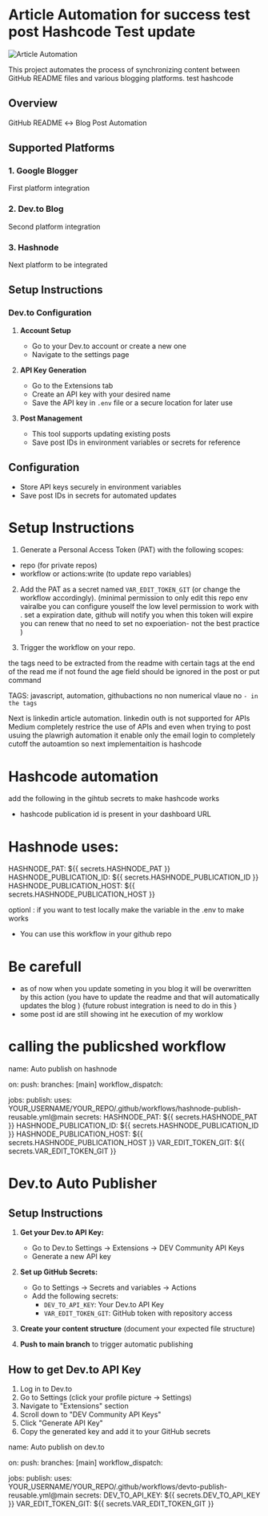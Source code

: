 # Article Automation for success test post  Hashcode Test update 

![Article Automation](image.png)

This project automates the process of synchronizing content between GitHub README files and various blogging platforms. test hashcode 

## Overview

GitHub README ↔ Blog Post Automation

## Supported Platforms

### 1. Google Blogger
First platform integration

### 2. Dev.to Blog
Second platform integration  

### 3. Hashnode
Next platform to be integrated

## Setup Instructions

### Dev.to Configuration

1. **Account Setup**
   - Go to your Dev.to account or create a new one
   - Navigate to the settings page

2. **API Key Generation**
   - Go to the Extensions tab
   - Create an API key with your desired name
   - Save the API key in `.env` file or a secure location for later use

3. **Post Management**
   - This tool supports updating existing posts
   - Save post IDs in environment variables or secrets for reference

## Configuration

- Store API keys securely in environment variables
- Save post IDs in secrets for automated updates

# Setup Instructions

1. Generate a Personal Access Token (PAT) with the following scopes:
  - repo (for private repos)
  - workflow or actions:write (to update repo variables)
2. Add the PAT as a secret named `VAR_EDIT_TOKEN_GIT` (or change the workflow accordingly). (minimal permission to only edit this repo env vairalbe you can configure youself the low level permission to work with . set a expiration date, github will notify you when this token will expire you can renew that no need to set no expoeriation- not the best practice )

3. Trigger the workflow on your repo.

the tags need to be extracted from the readme with certain tags at the end of the read me if not found the age field should be ignored in the post or put command 

TAGS: javascript, automation, githubactions 
    no non numerical vlaue no ` - in the tags `


Next is linkedin article automation. linkedin outh is not supported for APIs
Medium completely restrice the use of APIs and even when trying to post usuing the plawrigh automation it enable only the email login to completely cutoff the autoamtion so next implementaition is hashcode 


# Hashcode automation 
add the following in the gihtub secrets to make hashcode works 
- hashcode publication id is present in your dashboard URL


# Hashnode uses:
HASHNODE_PAT: ${{ secrets.HASHNODE_PAT }}
HASHNODE_PUBLICATION_ID: ${{ secrets.HASHNODE_PUBLICATION_ID }}
HASHNODE_PUBLICATION_HOST: ${{ secrets.HASHNODE_PUBLICATION_HOST }}

optionl : if you want to test locally make the variable in the .env to make works 
- You can use this workflow in your github repo 

# Be carefull 
- as of now when you update someting in you blog it will be overwritten by this action (you have to update the readme and that will automatically updates the blog ) {future robust integration is need to do in this }
- some post id are still showing int he execution of my worklow 


# calling the publicshed workflow
name: Auto publish on hashnode

on:
  push:
    branches: [main]
  workflow_dispatch:

jobs:
  publish:
    uses: YOUR_USERNAME/YOUR_REPO/.github/workflows/hashnode-publish-reusable.yml@main
    secrets:
      HASHNODE_PAT: ${{ secrets.HASHNODE_PAT }}
      HASHNODE_PUBLICATION_ID: ${{ secrets.HASHNODE_PUBLICATION_ID }}
      HASHNODE_PUBLICATION_HOST: ${{ secrets.HASHNODE_PUBLICATION_HOST }}
      VAR_EDIT_TOKEN_GIT: ${{ secrets.VAR_EDIT_TOKEN_GIT }}

# Dev.to Auto Publisher

## Setup Instructions

1. **Get your Dev.to API Key:**
   - Go to Dev.to Settings → Extensions → DEV Community API Keys
   - Generate a new API key

2. **Set up GitHub Secrets:**
   - Go to Settings → Secrets and variables → Actions
   - Add the following secrets:
     - `DEV_TO_API_KEY`: Your Dev.to API Key
     - `VAR_EDIT_TOKEN_GIT`: GitHub token with repository access

3. **Create your content structure** (document your expected file structure)

4. **Push to main branch** to trigger automatic publishing

## How to get Dev.to API Key

1. Log in to Dev.to
2. Go to Settings (click your profile picture → Settings)
3. Navigate to "Extensions" section
4. Scroll down to "DEV Community API Keys"
5. Click "Generate API Key"
6. Copy the generated key and add it to your GitHub secrets

name: Auto publish on dev.to

on:
  push:
    branches: [main]
  workflow_dispatch:

jobs:
  publish:
    uses: YOUR_USERNAME/YOUR_REPO/.github/workflows/devto-publish-reusable.yml@main
    secrets:
      DEV_TO_API_KEY: ${{ secrets.DEV_TO_API_KEY }}
      VAR_EDIT_TOKEN_GIT: ${{ secrets.VAR_EDIT_TOKEN_GIT }}
